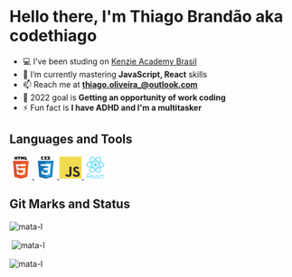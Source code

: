 # Hello there, I'm Thiago Brandão aka codethiago

- 💻 I’ve been studing on <a href="https://github.com/Kenzie-Academy-Brasil-Developers"> Kenzie Academy Brasil </a>
- 🎨 I’m currently mastering **JavaScript, React** skills
- 📫 Reach me at **thiago.oliveira_@outlook.com**
- 🔭 2022 goal is **Getting an opportunity of work coding**
- ⚡ Fun fact is **I have ADHD and I'm a multitasker**

## Languages and Tools
<a href="https://www.w3.org/html/" target="_blank"> <img src="https://raw.githubusercontent.com/devicons/devicon/master/icons/html5/html5-original-wordmark.svg" alt="html5" width="40" height="40"/> </a>
<a href="https://www.w3schools.com/css/" target="_blank"> <img src="https://raw.githubusercontent.com/devicons/devicon/master/icons/css3/css3-original-wordmark.svg" alt="css3" width="40" height="40"/> </a>
<a href="https://developer.mozilla.org/en-US/docs/Web/JavaScript" target="_blank"> <img src="https://raw.githubusercontent.com/devicons/devicon/master/icons/javascript/javascript-original.svg" alt="javascript" width="40" height="40"/> </a>
<a href="https://reactjs.org/" target="_blank"> <img src="https://raw.githubusercontent.com/devicons/devicon/master/icons/react/react-original-wordmark.svg" alt="react" width="40" height="40"/> </a>

## Git Marks and Status

<p><img align="center" src="https://github-readme-stats.vercel.app/api/top-langs?username=codethiago&show_icons=true&locale=en&layout=compact" alt="mata-l" /></p>  

<p>&nbsp;<img align="center" src="https://github-readme-stats.vercel.app/api?username=codethiago&show_icons=true&locale=en" alt="mata-l" /></p>  
  
<p><img align="center" src="https://github-readme-streak-stats.herokuapp.com/?user=codethiago&" alt="mata-l" /></p>
